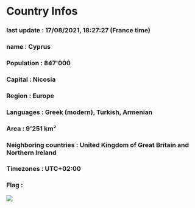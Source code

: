 # Country  Infos
### last update : 17/08/2021, 18:27:27 (France time)

### name : Cyprus
### Population : 847'000
### Capital : Nicosia
### Region : Europe
### Languages : Greek (modern), Turkish, Armenian
### Area : 9'251 km²
### Neighboring countries : United Kingdom of Great Britain and Northern Ireland
### Timezones : UTC+02:00

### Flag :
![](https://restcountries.eu/data/cyp.svg)